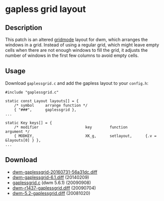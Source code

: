 # gapless grid layout

## Description

This patch is an altered [gridmode](../gridmode) layout for dwm,
which arranges the windows in a grid.
Instead of using a regular grid, which might leave empty cells when there are
not enough windows to fill the grid, it adjusts the number of windows in the
first few columns to avoid empty cells.

## Usage

Download `gaplessgrid.c` and add the gapless layout to your `config.h`:

	#include "gaplessgrid.c"

	static const Layout layouts[] = {
		/* symbol     arrange function */
		{ "###",      gaplessgrid },
	...

	static Key keys[] = {
		/* modifier                     key        function        argument */
		{ MODKEY,                       XK_g,      setlayout,      {.v = &layouts[0] } },
	...

## Download

* [dwm-gaplessgrid-20160731-56a31dc.diff](dwm-gaplessgrid-20160731-56a31dc.diff)
* [dwm-gaplessgrid-6.1.diff](dwm-gaplessgrid-6.1.diff) (20140209)
* [gaplessgrid.c](gaplessgrid.c) (dwm 5.6.1) (20090908)
* [dwm-r1437-gaplessgrid.diff](dwm-r1437-gaplessgrid.diff) (20090704)
* [dwm-5.2-gaplessgrid.diff](dwm-5.2-gaplessgrid.diff) (20081020)
